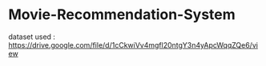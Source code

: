 # Movie-Recommendation-System

dataset used : https://drive.google.com/file/d/1cCkwiVv4mgfl20ntgY3n4yApcWqqZQe6/view
